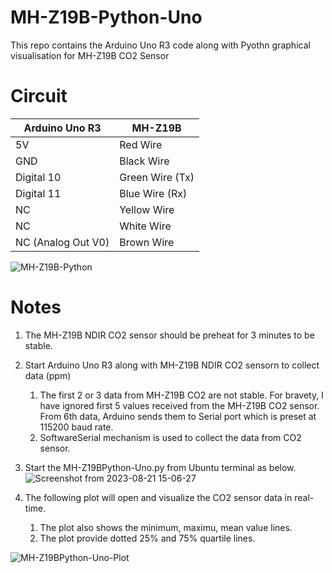# MH-Z19B-Python-Uno
This repo contains the Arduino Uno R3 code along with Pyothn graphical visualisation for MH-Z19B CO2 Sensor


# Circuit

| Arduino Uno R3  | MH-Z19B |
| ------------- | ------------- |
| 5V  | Red Wire  |
| GND  | Black Wire  |
| Digital 10  | Green Wire (Tx)  |
| Digital 11  | Blue Wire (Rx)  |
| NC            | Yellow Wire  |
| NC            | White Wire  |
| NC (Analog Out V0)            | Brown Wire   |


![MH-Z19B-Python](https://github.com/ParthaPRay/MH-Z19B-Python-Uno/assets/1689639/f0743dbf-7942-424a-969b-e610013d6c1a)

# Notes
1. The MH-Z19B NDIR CO2 sensor should be preheat for 3 minutes to be stable.
2. Start Arduino Uno R3 along with MH-Z19B NDIR CO2 sensorn to collect data (ppm)
   1. The first 2 or 3 data from MH-Z19B CO2 are not stable. For bravety, I have ignored first 5 values received from the MH-Z19B CO2 sensor. From 6th data, Arduino sends them to Serial port which is preset at 115200 baud rate.
   2. SoftwareSerial mechanism is used to collect the data from CO2 sensor.
3. Start the MH-Z19BPython-Uno.py from Ubuntu terminal as below.
![Screenshot from 2023-08-21 15-06-27](https://github.com/ParthaPRay/MH-Z19B-Python-Uno/assets/1689639/8cbe88cb-d8cd-41e2-b8ab-41a88d4a0bbe)

4. The following plot will open and visualize the CO2 sensor data in real-time.
   1. The plot also shows the minimum, maximu, mean value lines.
   2. The plot provide dotted 25% and 75% quartile lines.

![MH-Z19BPython-Uno-Plot](https://github.com/ParthaPRay/MH-Z19B-Python-Uno/assets/1689639/b1c58fdf-f2eb-47c3-bb67-9b96db6e2dc7)


